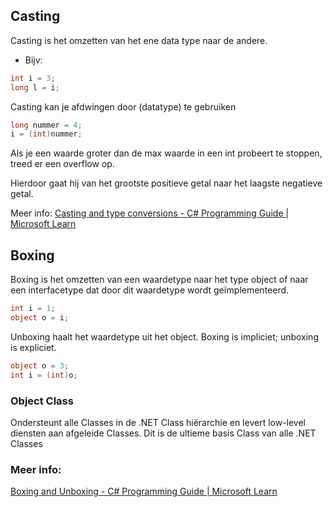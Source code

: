 ## Casting

Casting is het omzetten van het ene data type naar de andere.
- Bijv:
```c#
int i = 3;
long l = i;
```
Casting kan je afdwingen door (datatype) te gebruiken
```c#
long nummer = 4;
i = (int)nummer;
```
Als je een waarde groter dan de max waarde in een int probeert te stoppen, treed er een overflow op.

Hierdoor gaat hij van het grootste positieve getal naar het laagste negatieve getal.

Meer info:
[Casting and type conversions - C# Programming Guide | Microsoft Learn](https://learn.microsoft.com/en-us/dotnet/csharp/programming-guide/types/casting-and-type-conversions)

## Boxing

Boxing is het omzetten van een waardetype naar het type object of naar een interfacetype dat door dit waardetype wordt geïmplementeerd.

```c#
int i = 1;
object o = i;
```

Unboxing haalt het waardetype uit het object. Boxing is impliciet; unboxing is expliciet.

```c#
object o = 3; 
int i = (int)o;
```

### Object Class

Ondersteunt alle Classes in de .NET Class hiërarchie en levert low-level diensten aan afgeleide Classes. Dit is de ultieme basis Class van alle .NET Classes

### Meer info:
[Boxing and Unboxing - C# Programming Guide | Microsoft Learn](https://learn.microsoft.com/en-us/dotnet/csharp/programming-guide/types/boxing-and-unboxing)


